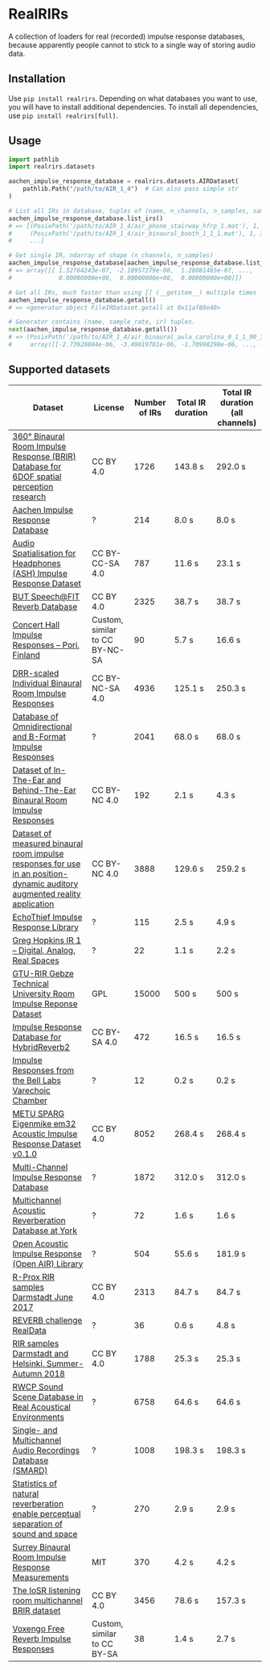 # RealRIRs

A collection of loaders for real (recorded) impulse response databases, because apparently people cannot to stick to a single way of storing audio data.

## Installation

Use ``pip install realrirs``. Depending on what databases you want to use, you will have to install additional dependencies. To install all dependencies, use ``pip install realrirs[full]``.

## Usage

```python
import pathlib
import realrirs.datasets

aachen_impulse_response_database = realrirs.datasets.AIRDataset(
    pathlib.Path("/path/to/AIR_1_4")  # Can also pass simple str
)

# List all IRs in database, tuples of (name, n_channels, n_samples, sample_rate)
aachen_impulse_response_database.list_irs()
# => [(PosixPath('/path/to/AIR_1_4/air_phone_stairway_hfrp_1.mat'), 1, 144000, 48000),
#     (PosixPath('/path/to/AIR_1_4/air_binaural_booth_1_1_1.mat'), 1, 32767, 48000)],
#     ...]

# Get single IR, ndarray of shape (n_channels, n_samples)
aachen_impulse_response_database[aachen_impulse_response_database.list_irs()[0][0]]
# => array([[ 1.32764243e-07, -2.18957279e-08,  1.28081465e-07, ...,
#             0.00000000e+00,  0.00000000e+00,  0.00000000e+00]])

# Get all IRs, much faster than using [] (__getitem__) multiple times
aachen_impulse_response_database.getall()
# => <generator object FileIRDataset.getall at 0x11af88e40>

# Generator contains (name, sample_rate, ir) tuples.
next(aachen_impulse_response_database.getall())
# => (PosixPath('/path/to/AIR_1_4/air_binaural_aula_carolina_0_1_1_90_3.mat'), 48000,
#     array([[-2.73920884e-06, -3.49019781e-06, -1.70998298e-06, ..., -7.13979890e-11]]))
```

## Supported datasets

| Dataset | License | Number of IRs | Total IR duration | Total IR duration (all channels) |
|-|-|-|-|-|
| [360° Binaural Room Impulse Response (BRIR) Database for 6DOF spatial perception research](https://zenodo.org/record/2641166) | CC BY 4.0 | 1726 | 143.8 s | 292.0 s |
| [Aachen Impulse Response Database](https://www.iks.rwth-aachen.de/forschung/tools-downloads/databases/aachen-impulse-response-database/) | ? | 214 | 8.0 s | 8.0 s |
| [Audio Spatialisation for Headphones (ASH) Impulse Response Dataset](https://github.com/ShanonPearce/ASH-IR-Dataset) | CC BY-CC-SA 4.0 | 787 | 11.6 s | 23.1 s |
| [BUT Speech@FIT Reverb Database](https://speech.fit.vutbr.cz/software/but-speech-fit-reverb-database) | CC BY 4.0 | 2325 | 38.7 s | 38.7 s |
| [Concert Hall Impulse Responses – Pori, Finland](http://legacy.spa.aalto.fi/projects/poririrs/) | Custom, similar to CC BY-NC-SA | 90 | 5.7 s | 16.6 s |
| [DRR-scaled Individual Binaural Room Impulse Responses](https://zenodo.org/record/61072) | CC BY-NC-SA 4.0 | 4936 | 125.1 s | 250.3 s |
| [Database of Omnidirectional and B-Format Impulse Responses](http://isophonics.net/content/room-impulse-response-data-set) | ? | 2041 | 68.0 s | 68.0 s |
| [Dataset of In-The-Ear and Behind-The-Ear Binaural Room Impulse Responses](https://github.com/pyBinSim/HeadRelatedDatabase) | CC BY-NC 4.0 | 192 | 2.1 s | 4.3 s |
| [Dataset of measured binaural room impulse responses for use in an position-dynamic auditory augmented reality application](https://zenodo.org/record/1321996) | CC BY-NC 4.0 | 3888 | 129.6 s | 259.2 s |
| [EchoThief Impulse Response Library](http://www.echothief.com/downloads/) | ? | 115 | 2.5 s | 4.9 s |
| [Greg Hopkins IR 1 – Digital, Analog, Real Spaces](https://www.dropbox.com/sh/vjf5bsi28hcrkli/AAAmln01N4awOuclCi5q0DOia/Greg%20Hopkins%20IR%201%20-%20Digital%2C%20Analog%2C%20Real%20Spaces) | ? | 22 | 1.1 s | 2.2 s |
| [GTU-RIR Gebze Technical University Room Impulse Reponse Dataset](https://github.com/mehmetpekmezci/gtu-rir) | GPL | 15000 | 500 s | 500 s |
| [Impulse Response Database for HybridReverb2](https://github.com/jpcima/HybridReverb2-impulse-response-database) | CC BY-SA 4.0 | 472 | 16.5 s | 16.5 s |
| [Impulse Responses from the Bell Labs Varechoic Chamber](?) | ? | 12 | 0.2 s | 0.2 s |
| [METU SPARG Eigenmike em32 Acoustic Impulse Response Dataset v0.1.0](https://zenodo.org/record/2635758) | CC BY 4.0 | 8052 | 268.4 s | 268.4 s |
| [Multi-Channel Impulse Response Database](https://www.iks.rwth-aachen.de/forschung/tools-downloads/databases/multi-channel-impulse-response-database/) | ? | 1872 | 312.0 s | 312.0 s |
| [Multichannel Acoustic Reverberation Database at York](https://www.commsp.ee.ic.ac.uk/~sap/resources/mardy-multichannel-acoustic-reverberation-database-at-york-database/) | ? | 72 | 1.6 s | 1.6 s |
| [Open Acoustic Impulse Response (Open AIR) Library](https://openairlib.net/) | ? | 504 | 55.6 s | 181.9 s |
| [R-Prox RIR samples Darmstadt June 2017](https://zenodo.org/record/1209820) | CC BY 4.0 | 2313 | 84.7 s | 84.7 s |
| [REVERB challenge RealData](http://reverb2014.dereverberation.com/) | ? | 36 | 0.6 s | 4.8 s |
| [RIR samples Darmstadt and Helsinki, Summer-Autumn 2018](https://zenodo.org/record/1434786) | CC BY 4.0 | 1788 | 25.3 s | 25.3 s |
| [RWCP Sound Scene Database in Real Acoustical Environments](https://www.openslr.org/13/) | ? | 6758 | 64.6 s | 64.6 s |
| [Single- and Multichannel Audio Recordings Database (SMARD)](https://www.smard.es.aau.dk/) | ? | 1008 | 198.3 s | 198.3 s |
| [Statistics of natural reverberation enable perceptual separation of sound and space](https://mcdermottlab.mit.edu/Reverb/IR_Survey.html) | ? | 270 | 2.9 s | 2.9 s |
| [Surrey Binaural Room Impulse Response Measurements](https://github.com/IoSR-Surrey/RealRoomBRIRs) | MIT | 370 | 4.2 s | 4.2 s |
| [The IoSR listening room multichannel BRIR dataset](https://github.com/IoSR-Surrey/IoSR_ListeningRoom_BRIRs) | CC BY 4.0 | 3456 | 78.6 s | 157.3 s |
| [Voxengo Free Reverb Impulse Responses](https://www.voxengo.com/impulses/) | Custom, similar to CC BY-SA | 38 | 1.4 s | 2.7 s |
